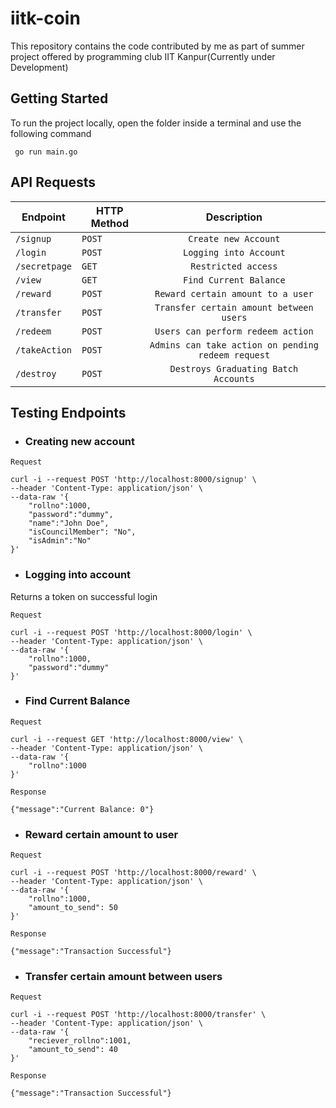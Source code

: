 # iitk-coin
This repository contains the code contributed by me as part of summer project offered by programming club IIT Kanpur(Currently under Development)

## Getting Started
To run the project locally, open the folder inside a terminal and use the following command
```
 go run main.go
```
## API Requests
| Endpoint        |  HTTP Method          | Description  |
| -------------   | --------------------- | :------------: |
| `/signup`       | `POST`                |  `Create new Account`|
| `/login`        | `POST`                |  `Logging into Account` |
| `/secretpage`   | `GET`                 |`Restricted access`|
| `/view`         | `GET`                 |`Find Current Balance`|
| `/reward`       | `POST`                |`Reward certain amount to a user` |
| `/transfer`     | `POST`                |`Transfer certain amount between users` |
| `/redeem`     | `POST`                |`Users can perform redeem action` |
| `/takeAction`     | `POST`                |`Admins can take action on pending redeem request` |
| `/destroy`     | `POST`                |`Destroys Graduating Batch Accounts`|

## Testing Endpoints
* ### Creating new account

`Request`
```
curl -i --request POST 'http://localhost:8000/signup' \
--header 'Content-Type: application/json' \
--data-raw '{
    "rollno":1000,
    "password":"dummy",
    "name":"John Doe",
    "isCouncilMember": "No",
    "isAdmin":"No"
}'
```

* ### Logging into account
Returns a token on successful login

`Request`
```
curl -i --request POST 'http://localhost:8000/login' \
--header 'Content-Type: application/json' \
--data-raw '{
    "rollno":1000,
    "password":"dummy"
}'
```

* ### Find Current Balance

`Request`
```
curl -i --request GET 'http://localhost:8000/view' \
--header 'Content-Type: application/json' \
--data-raw '{
    "rollno":1000
}'
```

`Response`
```
{"message":"Current Balance: 0"}
```

* ### Reward certain amount to user

`Request`
```
curl -i --request POST 'http://localhost:8000/reward' \
--header 'Content-Type: application/json' \
--data-raw '{
    "rollno":1000,
    "amount_to_send": 50
}'
```

`Response`
```
{"message":"Transaction Successful"}
```

* ### Transfer certain amount between users

`Request`
```
curl -i --request POST 'http://localhost:8000/transfer' \
--header 'Content-Type: application/json' \
--data-raw '{
    "reciever_rollno":1001,
    "amount_to_send": 40
}'
```

`Response`
```
{"message":"Transaction Successful"}
```

